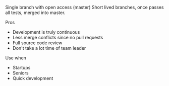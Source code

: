 Single branch with open access (master)
Short lived branches, once passes all tests, merged into master.

Pros
- Development is truly continuous
- Less merge conflicts since no pull requests
- Full source code review
- Don't take a lot time of team leader

Use when
- Startups
- Seniors
- Quick development

